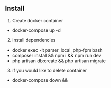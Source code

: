 ## Install

1) Create docker container
- docker-compose up -d

2) install dependencies
- docker exec -it parser_local_php-fpm bash
- composer install && npm i && npm run dev
- php artisan db:create && php artisan migrate

3) if you would like to delete container
- docker-compose down && 
